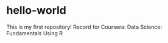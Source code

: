 # hello-world

This is my first repository!
Record for Coursera: Data Science: Fundamentals Using R
